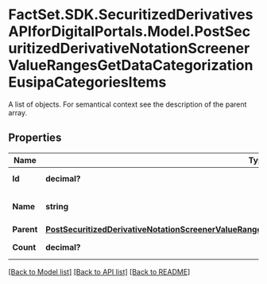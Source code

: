 # FactSet.SDK.SecuritizedDerivativesAPIforDigitalPortals.Model.PostSecuritizedDerivativeNotationScreenerValueRangesGetDataCategorizationEusipaCategoriesItems
A list of objects. For semantical context see the description of the parent array.

## Properties

Name | Type | Description | Notes
------------ | ------------- | ------------- | -------------
**Id** | **decimal?** | Identifier of a category. | [optional] 
**Name** | **string** | Name of the category. | [optional] 
**Parent** | [**PostSecuritizedDerivativeNotationScreenerValueRangesGetDataCategorizationEusipaCategoriesItemsParent**](PostSecuritizedDerivativeNotationScreenerValueRangesGetDataCategorizationEusipaCategoriesItemsParent.md) |  | [optional] 
**Count** | **decimal?** | Number of notations. | [optional] 

[[Back to Model list]](../README.md#documentation-for-models) [[Back to API list]](../README.md#documentation-for-api-endpoints) [[Back to README]](../README.md)

